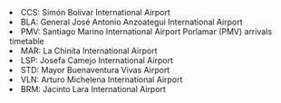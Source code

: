 <li>CCS: Simón Bolívar International Airport</li>
<li>BLA: General José Antonio Anzoategui International Airport</li>
<li>PMV: Santiago Marino International Airport Porlamar (PMV) arrivals timetable</li>
<li>MAR: La Chinita International Airport</li>
<li>LSP: Josefa Camejo International Airport</li>
<li>STD: Mayor Buenaventura Vivas Airport</li>
<li>VLN: Arturo Michelena International Airport</li>
<li>BRM: Jacinto Lara International Airport</li>
